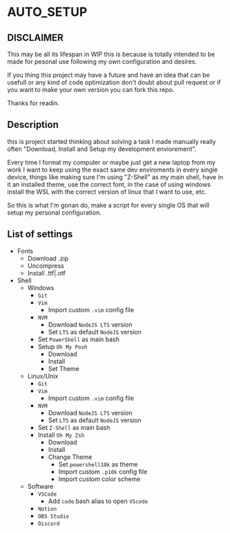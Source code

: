 # AUTO_SETUP

## DISCLAIMER
This may be all its lifespan in WIP this is because is totally intended to be made for pesonal use following my own configuration and desires.

If you thing this project may have a future and have an idea that can be usefull or any kind of code optimization don't doubt about pull request or if you want to make your own version you can fork this repo.

Thanks for readin.

## Description
this is project started thinking about solving a task I made manually really often "Download, Install and Setup my development enviorement".

Every time I format my computer or maybe just get a new laptop from my work I want to keep using the exact same dev enviroments in every single device, things like making sure I'm using "Z-Shell" as my main shell, have in it an installed theme, use the correct font, in the case of using windows install the WSL with the correct version of linux that I want to use, etc.

So this is what I'm gonan do, make a script for every single OS that will setup my personal configuration.

## List of settings
- Fonts
  - Download .zip
  - Uncompress
  - Install .ttf|.otf
- Shell
  - Windows
    - `Git`
    - `Vim`
      - Import custom `.vim` config file
    - `NVM`
      - Download `NodeJS LTS` version
      - Set `LTS` as default `NodeJS` version
    - Set `PowerShell` as main bash
    - Setup `Oh My Posh`
      - Download
      - Install
      - Set Theme
  - Linux/Unix
    - `Git`
    - `Vim`
      - Import custom `.vim` config file
    - `NVM`
      - Download `NodeJS LTS` version
      - Set `LTS` as default `NodeJS` version
    - Set `Z-Shell` as main bash
    - Install `Oh My Zsh`
      - Download
      - Install
      - Change Theme
        - Set `powershell10k` as theme
        - Import custom `.p10k` config file
        - Import custom color scheme
  - Software
    - `VSCode`
      - Add `code` bash alias to open `VScode`
    - `Notion`
    - `OBS Studio`
    - `Discord`
